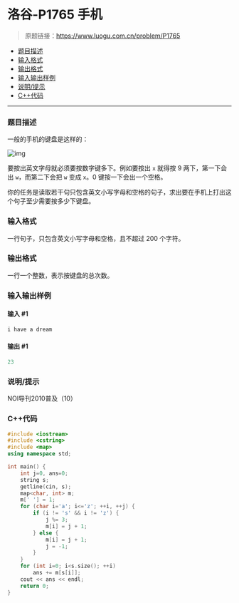 # 洛谷-P1765 手机

> 原题链接：https://www.luogu.com.cn/problem/P1765

- [题目描述](#题目描述)
- [输入格式](#输入格式)
- [输出格式](#输出格式)
- [输入输出样例](#输入输出样例)
- [说明/提示](#说明/提示)
- [C++代码](#C++代码)

---

### <a name="题目描述">题目描述</a>

一般的手机的键盘是这样的：

![img](https://cdn.luogu.com.cn/upload/image_hosting/2mokuz5x.png)

要按出英文字母就必须要按数字键多下。例如要按出 `x` 就得按 9 两下，第一下会出 `w`，而第二下会把 `w` 变成 `x`。0 键按一下会出一个空格。

你的任务是读取若干句只包含英文小写字母和空格的句子，求出要在手机上打出这个句子至少需要按多少下键盘。

### <a name="输入格式">输入格式</a>

一行句子，只包含英文小写字母和空格，且不超过 200 个字符。

### <a name="输出格式">输出格式</a>

一行一个整数，表示按键盘的总次数。

### <a name="输入输出样例">输入输出样例</a>

#### 输入 #1

```c++
i have a dream
```

#### 输出 #1

```c++
23
```

### <a name="说明/提示">说明/提示</a>

NOI导刊2010普及（10）

### <a name="C++代码">C++代码</a>

```c++
#include <iostream>
#include <cstring>
#include <map>
using namespace std;

int main() {
    int j=0, ans=0;
    string s;
    getline(cin, s);
    map<char, int> m;
    m[' '] = 1;
    for (char i='a'; i<='z'; ++i, ++j) {
        if (i != 's' && i != 'z') {
            j %= 3;
            m[i] = j + 1;
        } else {
            m[i] = j + 1;
            j = -1;
        }
    }
    for (int i=0; i<s.size(); ++i)
        ans += m[s[i]];
    cout << ans << endl;
    return 0;
}
```